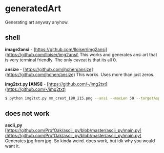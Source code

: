 # generatedArt

Generating art anyway anyhow.

## shell
**image2ansi** - [https://github.com/lloiser/img2ansi](https://github.com/lloiser/img2ansi)
This works and generates ansi art that is very terminal friendly. The only caveat is that its all 0.

**ansize** - [https://github.com/jhchen/ansize](https://github.com/jhchen/ansize)
This works. Uses more than just zeros.

**img2txt.py [ANSI]** - [https://github.com/-/img2txt](https://github.com/-/img2txt)
```bash
$ python img2txt.py mm_crest_180_215.png --ansi --maxLen 50 --targetAspect 0.5
```

## does not work
**ascii_py** [https://github.com/ProfOak/ascii_py/blob/master/ascii_py/main.py](https://github.com/ProfOak/ascii_py/blob/master/ascii_py/main.py)
Generates jpg from jpg. So kinda weird. does work, but idk why you would want it.